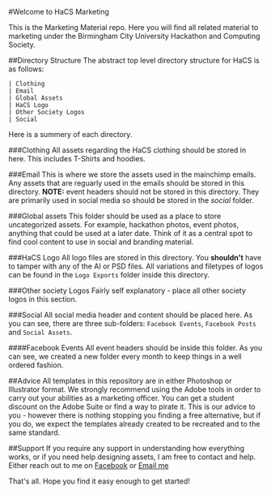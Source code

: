 #Welcome to HaCS Marketing

This is the Marketing Material repo. Here you will find all related material to marketing under the
Birmingham City University Hackathon and Computing Society.

##Directory Structure
The abstract top level directory structure for HaCS is as follows:

```
| Clothing
| Email
| Global Assets
| HaCS Logo
| Other Society Logos
| Social
```
Here is a summery of each directory.

###Clothing
All assets regarding the HaCS clothing should be stored in here. This includes T-Shirts and hoodies.

###Email
This is where we store the assets used in the mainchimp emails. Any assets that are reguarly used in the emails should be stored in this directory. **NOTE:** event headers should not be stored in this directory. They are primarily used in social media so should be stored in the *social* folder.

###Global assets
This folder should be used as a place to store uncategorized assets. For example, hackathon photos, event photos, anything that could be used at a later date. Think of it as a central spot to find cool content to use in social and branding material.

###HaCS Logo
All logo files are stored in this directory. You **shouldn't** have to tamper with any of the AI or PSD files. All variations and filetypes of logos can be found in the ```Logo Exports``` folder inside this directory.

###Other society Logos
Fairly self explanatory - place all other society logos in this section.

###Social
All social media header and content should be placed here. As you can see, there are three sub-folders: ```Facebook Events```, ```Facebook Posts``` and ```Social Assets```.

####Facebook Events
All event headers should be inside this folder. As you can see, we created a new folder every month to keep things in a well ordered fashion.

##Advice
All templates in this repository are in either Photoshop or Illustrator format. We strongly recommend using the Adobe tools in order to carry out your abilities as a marketing officer. You can get a student discount on the Adobe Suite or find a way to pirate it. This is our advice to you - however there is nothing stopping you finding a free alternative, but if you do, we expect the templates already created to be recreated and to the same standard.

##Support
If you require any support in understanding how everything works, or if you need help designing assets, I am free to contact and help. Either reach out to me on [Facebook](http://facebook.com/alexwileyy) or [Email me](mailto:alex@alexwiley.co.uk)

That's all. Hope you find it easy enough to get started!
